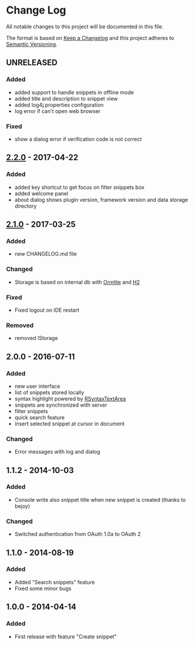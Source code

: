 # Change Log
All notable changes to this project will be documented in this file.

The format is based on [Keep a Changelog](http://keepachangelog.com/)
and this project adheres to [Semantic Versioning](http://semver.org/).

## UNRELEASED
### Added
- added support to handle snippets in offline mode
- added title and description to snippet view
- added log4j.properties configuration
- log error if can't open web browser

### Fixed
- show a dialog error if verification code is not correct

## [2.2.0] - 2017-04-22
### Added
- added key shortcut to get focus on filter snippets box
- added welcome panel
- about dialog shows plugin version, framework version and data storage directory

## [2.1.0] - 2017-03-25
### Added
- new CHANGELOG.md file

### Changed
- Storage is based on internal db with [Ormlite](http://ormlite.com/) and [H2](http://www.h2database.com)

### Fixed
- Fixed logout on IDE restart

### Removed
- removed IStorage

## 2.0.0 - 2016-07-11
### Added
- new user interface
- list of snippets stored locally
- syntax highlight powered by <a href="http://bobbylight.github.io/RSyntaxTextArea/">RSyntaxTextArea</a>
- snippets are synchronized with server
- filter snippets
- quick search feature
- insert selected snippet at cursor in document 
 ### Changed
- Error messages with log and dialog

## 1.1.2 - 2014-10-03
### Added
- Console write also snippet title when new snippet is created (thanks to bejoy)

### Changed
- Switched authentication from OAuth 1.0a to OAuth 2

## 1.1.0 - 2014-08-19
### Added
- Added "Search snippets" feature
- Fixed some minor bugs

## 1.0.0 - 2014-04-14
### Added
- First release with feature "Create snippet"


[2.2.0]: https://github.com/massimozappino/tagmycode-java-plugin-framework/compare/v2.1.0...v2.2.0
[2.1.0]: https://github.com/massimozappino/tagmycode-java-plugin-framework/compare/v2.0.0...v2.1.0
